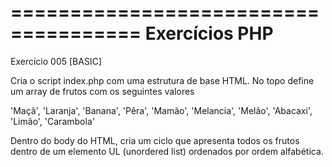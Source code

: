 =====================================
Exercícios PHP
=====================================
Exercício 005
[BASIC]

Cria o script index.php com uma estrutura de base HTML.
No topo define um array de frutos com os seguintes valores

'Maçã',
'Laranja',
'Banana',
'Pêra',
'Mamão',
'Melancia',
'Melão',
'Abacaxi',
'Limão',
'Carambola'

Dentro do body do HTML, cria um ciclo que apresenta
todos os frutos dentro de um elemento UL (unordered list) 
ordenados por ordem alfabética.